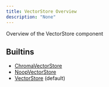 ```yaml
---
title: VectorStore Overview
description: "None"
---
```

Overview of the VectorStore component
## Builtins
* [ChromaVectorStore](/docs/components/chromavectorstore/chromavectorstore/)
* [NoopVectorStore](/docs/components/noopvectorstore/noopvectorstore/)
* [VectorStore](/docs/components/vectorstore/vectorstore/) (default)